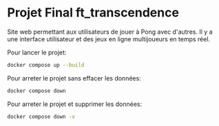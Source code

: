 # Projet Final ft_transcendence

Site web permettant aux utilisateurs de jouer à Pong avec d'autres. Il y a une interface utilisateur et des jeux en ligne multijoueurs en temps réel.

Pour lancer le projet:
```bash
docker compose up --build
```

Pour arreter le projet sans effacer les données:
```bash
docker compose down
```

Pour arreter le projet et supprimer les données:
```bash
docker compose down -v
```